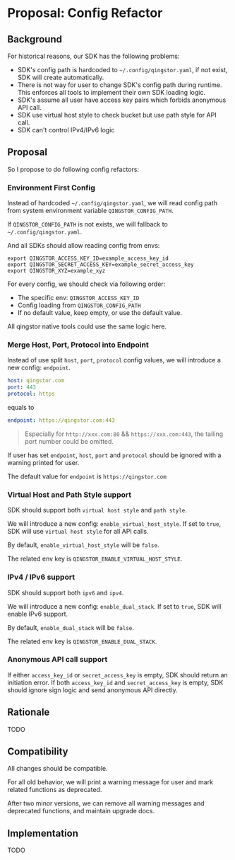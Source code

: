 # Proposal: Config Refactor

## Background

For historical reasons, our SDK has the following problems:

- SDK's config path is hardcoded to `~/.config/qingstor.yaml`, if not exist, SDK will create automatically.
- There is not way for user to change SDK's config path during runtime. This enforces all tools to implement their own
  SDK loading logic.
- SDK's assume all user have access key pairs which forbids anonymous API call.
- SDK use virtual host style to check bucket but use path style for API call.
- SDK can't control IPv4/IPv6 logic

## Proposal

So I propose to do following config refactors:

### Environment First Config

Instead of hardcoded `~/.config/qingstor.yaml`, we will read config path from system environment
variable `QINGSTOR_CONFIG_PATH`.

If `QINGSTOR_CONFIG_PATH` is not exists, we will fallback to `~/.config/qingstor.yaml`.

And all SDKs should allow reading config from envs:

```shell
export QINGSTOR_ACCESS_KEY_ID=example_access_key_id
export QINGSTOR_SECRET_ACCESS_KEY=example_secret_access_key
export QINGSTOR_XYZ=example_xyz
```

For every config, we should check via following order:

- The specific env: `QINGSTOR_ACCESS_KEY_ID`
- Config loading from `QINGSTOR_CONFIG_PATH`
- If no default value, keep empty, or use the default value.

All qingstor native tools could use the same logic here.

### Merge Host, Port, Protocol into Endpoint

Instead of use split `host`, `port`, `protocol` config values, we will introduce a new config: `endpoint`.

```yaml
host: qingstor.com
port: 443
protocol: https
```

equals to

```yaml
endpoint: https://qingstor.com:443
```

> Especially for `http://xxx.com:80` && `https://xxx.com:443`, the tailing port number could be omitted.

If user has set `endpoint`, `host`, `port` and `protocol` should be ignored with a warning printed for user.

The default value for `endpoint` is `https://qingstor.com`

### Virtual Host and Path Style support

SDK should support both `virtual host style` and `path style`.

We will introduce a new config: `enable_virtual_host_style`. If set to `true`, SDK will use `virtual host style` for all API calls.

By default, `enable_virtual_host_style` will be `false`.

The related env key is `QINGSTOR_ENABLE_VIRTUAL_HOST_STYLE`.

### IPv4 / IPv6 support

SDK should support both `ipv6` and `ipv4`.

We will introduce a new config: `enable_dual_stack`. If set to `true`, SDK will enable IPv6 support.

By default, `enable_dual_stack` will be `false`.

The related env key is `QINGSTOR_ENABLE_DUAL_STACK`.

### Anonymous API call support

If either `access_key_id` or `secret_access_key` is empty, SDK should return an initiation error.
If both `access_key_id` and `secret_access_key` is empty, SDK should ignore sign logic and send anonymous API directly.

## Rationale

TODO

## Compatibility

All changes should be compatible.

For all old behavior, we will print a warning message for user and mark related functions as deprecated.

After two minor versions, we can remove all warning messages and deprecated functions, and maintain upgrade docs.

## Implementation

TODO